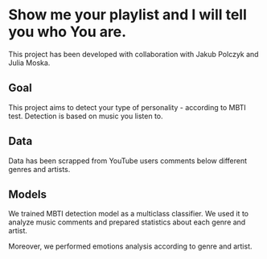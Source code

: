 # Show me your playlist and I will tell you who You are.

This project has been developed with collaboration with Jakub Polczyk and Julia Moska.

## Goal

This project aims to detect your type of personality - according to MBTI test. Detection is based on music you listen to. 

## Data

Data has been scrapped from YouTube users comments below different genres and artists.

## Models

We trained MBTI detection model as a multiclass classifier. We used it to analyze music comments and prepared statistics about each genre and artist.

Moreover, we performed emotions analysis according to genre and artist.
